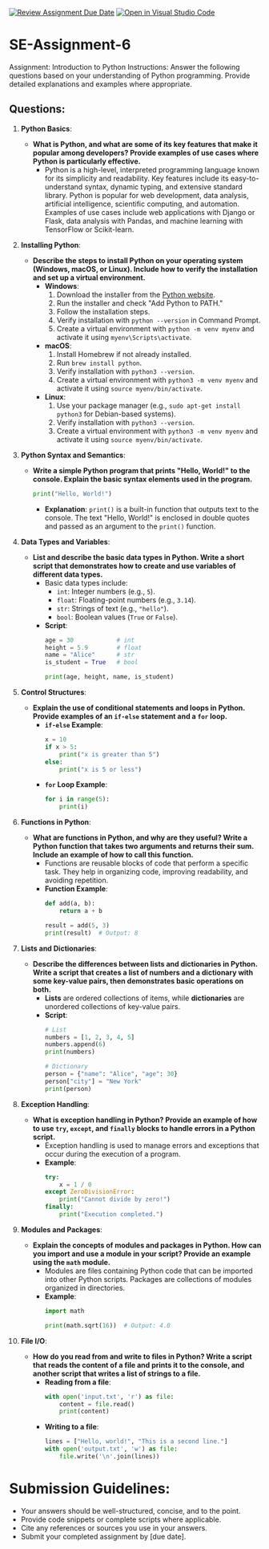 [![Review Assignment Due Date](https://classroom.github.com/assets/deadline-readme-button-22041afd0340ce965d47ae6ef1cefeee28c7c493a6346c4f15d667ab976d596c.svg)](https://classroom.github.com/a/WfNmjXUk)
[![Open in Visual Studio Code](https://classroom.github.com/assets/open-in-vscode-2e0aaae1b6195c2367325f4f02e2d04e9abb55f0b24a779b69b11b9e10269abc.svg)](https://classroom.github.com/online_ide?assignment_repo_id=15464404&assignment_repo_type=AssignmentRepo)
# SE-Assignment-6
 Assignment: Introduction to Python
Instructions:
Answer the following questions based on your understanding of Python programming. Provide detailed explanations and examples where appropriate.

## Questions:

1. **Python Basics**:
   - **What is Python, and what are some of its key features that make it popular among developers? Provide examples of use cases where Python is particularly effective.**
     - Python is a high-level, interpreted programming language known for its simplicity and readability. Key features include its easy-to-understand syntax, dynamic typing, and extensive standard library. Python is popular for web development, data analysis, artificial intelligence, scientific computing, and automation. Examples of use cases include web applications with Django or Flask, data analysis with Pandas, and machine learning with TensorFlow or Scikit-learn.

2. **Installing Python**:
   - **Describe the steps to install Python on your operating system (Windows, macOS, or Linux). Include how to verify the installation and set up a virtual environment.**
     - **Windows**:
       1. Download the installer from the [Python website](https://www.python.org/downloads/).
       2. Run the installer and check "Add Python to PATH."
       3. Follow the installation steps.
       4. Verify installation with `python --version` in Command Prompt.
       5. Create a virtual environment with `python -m venv myenv` and activate it using `myenv\Scripts\activate`.
     - **macOS**:
       1. Install Homebrew if not already installed.
       2. Run `brew install python`.
       3. Verify installation with `python3 --version`.
       4. Create a virtual environment with `python3 -m venv myenv` and activate it using `source myenv/bin/activate`.
     - **Linux**:
       1. Use your package manager (e.g., `sudo apt-get install python3` for Debian-based systems).
       2. Verify installation with `python3 --version`.
       3. Create a virtual environment with `python3 -m venv myenv` and activate it using `source myenv/bin/activate`.

3. **Python Syntax and Semantics**:
   - **Write a simple Python program that prints "Hello, World!" to the console. Explain the basic syntax elements used in the program.**
     ```python
     print("Hello, World!")
     ```
     - **Explanation**: `print()` is a built-in function that outputs text to the console. The text "Hello, World!" is enclosed in double quotes and passed as an argument to the `print()` function.

4. **Data Types and Variables**:
   - **List and describe the basic data types in Python. Write a short script that demonstrates how to create and use variables of different data types.**
     - Basic data types include:
       - `int`: Integer numbers (e.g., `5`).
       - `float`: Floating-point numbers (e.g., `3.14`).
       - `str`: Strings of text (e.g., `"hello"`).
       - `bool`: Boolean values (`True` or `False`).
     - **Script**:
       ```python
       age = 30            # int
       height = 5.9        # float
       name = "Alice"      # str
       is_student = True   # bool

       print(age, height, name, is_student)
       ```

5. **Control Structures**:
   - **Explain the use of conditional statements and loops in Python. Provide examples of an `if-else` statement and a `for` loop.**
     - **`if-else` Example**:
       ```python
       x = 10
       if x > 5:
           print("x is greater than 5")
       else:
           print("x is 5 or less")
       ```
     - **`for` Loop Example**:
       ```python
       for i in range(5):
           print(i)
       ```

6. **Functions in Python**:
   - **What are functions in Python, and why are they useful? Write a Python function that takes two arguments and returns their sum. Include an example of how to call this function.**
     - Functions are reusable blocks of code that perform a specific task. They help in organizing code, improving readability, and avoiding repetition.
     - **Function Example**:
       ```python
       def add(a, b):
           return a + b

       result = add(5, 3)
       print(result)  # Output: 8
       ```

7. **Lists and Dictionaries**:
   - **Describe the differences between lists and dictionaries in Python. Write a script that creates a list of numbers and a dictionary with some key-value pairs, then demonstrates basic operations on both.**
     - **Lists** are ordered collections of items, while **dictionaries** are unordered collections of key-value pairs.
     - **Script**:
       ```python
       # List
       numbers = [1, 2, 3, 4, 5]
       numbers.append(6)
       print(numbers)

       # Dictionary
       person = {"name": "Alice", "age": 30}
       person["city"] = "New York"
       print(person)
       ```

8. **Exception Handling**:
   - **What is exception handling in Python? Provide an example of how to use `try`, `except`, and `finally` blocks to handle errors in a Python script.**
     - Exception handling is used to manage errors and exceptions that occur during the execution of a program.
     - **Example**:
       ```python
       try:
           x = 1 / 0
       except ZeroDivisionError:
           print("Cannot divide by zero!")
       finally:
           print("Execution completed.")
       ```

9. **Modules and Packages**:
   - **Explain the concepts of modules and packages in Python. How can you import and use a module in your script? Provide an example using the `math` module.**
     - Modules are files containing Python code that can be imported into other Python scripts. Packages are collections of modules organized in directories.
     - **Example**:
       ```python
       import math

       print(math.sqrt(16))  # Output: 4.0
       ```

10. **File I/O**:
    - **How do you read from and write to files in Python? Write a script that reads the content of a file and prints it to the console, and another script that writes a list of strings to a file.**
      - **Reading from a file**:
        ```python
        with open('input.txt', 'r') as file:
            content = file.read()
            print(content)
        ```
      - **Writing to a file**:
        ```python
        lines = ["Hello, world!", "This is a second line."]
        with open('output.txt', 'w') as file:
            file.write('\n'.join(lines))
        ```


# Submission Guidelines:
- Your answers should be well-structured, concise, and to the point.
- Provide code snippets or complete scripts where applicable.
- Cite any references or sources you use in your answers.
- Submit your completed assignment by [due date].



